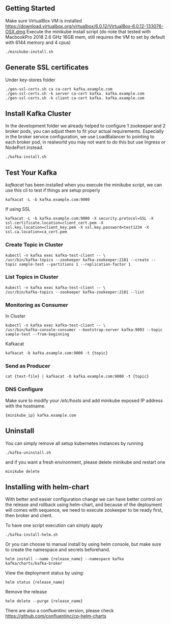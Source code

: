 ## Getting Started

Make sure VirtualBox VM is installed https://download.virtualbox.org/virtualbox/6.0.12/VirtualBox-6.0.12-133076-OSX.dmg 
Execute the minikube install script (do note that tested with MacbookPro 2018 2.6 GHz 16GB mem, still requires the VM to set by default with 6144 memory and 4 cpus)
	
	./minikube-install.sh

## Generate SSL certificates

Under key-stores folder 

	./gen-ssl-certs.sh ca ca-cert kafka.example.com
	./gen-ssl-certs.sh -k server ca-cert kafka. kafka.example.com
	./gen-ssl-certs.sh -k client ca-cert kafka. kafka.example.com

## Install Kafka Cluster

In the development folder we already helped to configure 1 zookeeper and 2 broker pods, you can adjust them to fit your actual requirements.
Especially in the broker service configuration, we use LoadBalancer to pointing to each broker pod, in realworld you may not want to do this but use Ingress or NodePort instead.

	./kafka-install.sh

## Test Your Kafka

*kafkacat* has been installed when you execute the minikube script, we can use this cli to test if things are setup properly

	kafkacat -L -b kafka.example.com:9000

If using SSL

	kafkacat -L -b kafka.example.com:9000 -X security.protocol=SSL -X ssl.certificate.location=client_cert.pem -X ssl.key.location=client_key.pem -X ssl.key.password=test1234 -X ssl.ca.location=ca_cert.pem

### Create Topic in Cluster

	kubectl -n kafka exec kafka-test-client -- \
	/usr/bin/kafka-topics --zookeeper kafka-zookeeper:2181 --create --topic sample-test --partitions 1 --replication-factor 1

### List Topics in Cluster

	kubectl -n kafka exec kafka-test-client -- \
	/usr/bin/kafka-topics --zookeeper kafka-zookeeper:2181 --list

### Monitoring as Consumer

In Cluster

	kubectl -n kafka exec kafka-test-client -- \
	/usr/bin/kafka-console-consumer --bootstrap-server kafka:9093 --topic sample-test --from-beginning

Kafkacat

	kafkacat -b kafka.example.com:9000 -t {topic}

### Send as Producer

	cat {text-file} | kafkacat -b kafka.example.com:9000 -t {topic}

### DNS Configure

Make sure to modify your */etc/hosts* and add minikube exposed IP address with the hostname.
	
	{minikube_ip} kafka.example.com

## Uninstall 

You can simply remove all setup kubernetes instances by running

	./kafka-uninstall.sh

and if you want a fresh environment, please delete minikube and restart one

	minikube delete

## Installing with helm-chart

With better and easier configuration change we can have better control on the release 
and rollback using helm-chart, and because of the deployment will comes with sequence, 
we need to execute zookeeper to be ready first, then broker and client.

To have one script execution can simply apply

	./kafka-install-helm.sh

Or you can choose to manual install by using helm console, but make sure to create the 
namespace and secrets beforehand.

	helm install --name {release_name} --namespace kafka kafka/charts/kafka-broker

View the deployment status by using:
	
	helm status {release_name}

Remove the release

	helm delete --purge {release_name}

There are also a confluentinc version, please check https://github.com/confluentinc/cp-helm-charts

